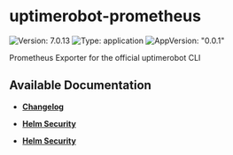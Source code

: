 # uptimerobot-prometheus

![Version: 7.0.13](https://img.shields.io/badge/Version-7.0.13-informational?style=flat-square) ![Type: application](https://img.shields.io/badge/Type-application-informational?style=flat-square) ![AppVersion: "0.0.1"](https://img.shields.io/badge/AppVersion-"0.0.1"-informational?style=flat-square)

Prometheus Exporter for the official uptimerobot CLI

## Available Documentation

- [**Changelog**](CHANGELOG)

- [**Helm Security**](container-security)

- [**Helm Security**](helm-security)

